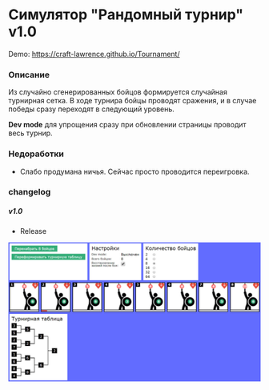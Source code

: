 # Симулятор "Рандомный турнир" v1.0

Demo: https://craft-lawrence.github.io/Tournament/

### Описание
Из случайно сгенерированных бойцов формируется случайная турнирная сетка. В ходе турнира бойцы проводят сражения, и в случае победы сразу переходят в следующий уровень.

**Dev mode** для упрощения сразу при обновлении страницы проводит весь турнир.

### Недоработки
- Слабо продумана ничья. Сейчас просто проводится переигровка.

### changelog
##### v1.0
- Release

![Иллюстрация проекта](https://github.com/Craft-Lawrence/Tournament/raw/master/img/view.jpg)
